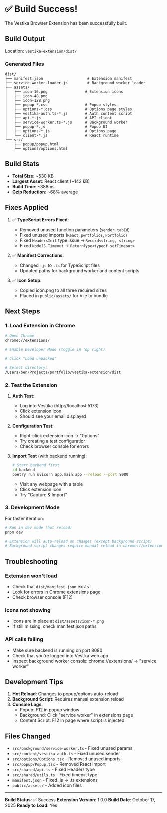 # ✅ Build Success!

The Vestika Browser Extension has been successfully built.

## Build Output

Location: `vestika-extension/dist/`

### Generated Files

```
dist/
├── manifest.json                    # Extension manifest
├── service-worker-loader.js         # Background worker loader
├── assets/
│   ├── icon-16.png                 # Extension icons
│   ├── icon-48.png
│   ├── icon-128.png
│   ├── popup-*.css                 # Popup styles
│   ├── options-*.css               # Options page styles
│   ├── vestika-auth.ts-*.js        # Auth content script
│   ├── api-*.js                    # API client
│   ├── service-worker.ts-*.js      # Background worker
│   ├── popup-*.js                  # Popup UI
│   ├── options-*.js                # Options page
│   └── client-*.js                 # React runtime
└── src/
    ├── popup/popup.html
    └── options/options.html
```

## Build Stats

- **Total Size**: ~530 KB
- **Largest Asset**: React client (~142 KB)
- **Build Time**: ~388ms
- **Gzip Reduction**: ~68% average

## Fixes Applied

1. ✅ **TypeScript Errors Fixed**:
   - Removed unused function parameters (`sender`, `tabId`)
   - Fixed unused imports (`React`, `portfolios`, `Portfolio`)
   - Fixed `HeadersInit` type issue → `Record<string, string>`
   - Fixed `NodeJS.Timeout` → `ReturnType<typeof setTimeout>`

2. ✅ **Manifest Corrections**:
   - Changed `.js` to `.ts` for TypeScript files
   - Updated paths for background worker and content scripts

3. ✅ **Icon Setup**:
   - Copied icon.png to all three required sizes
   - Placed in `public/assets/` for Vite to bundle

## Next Steps

### 1. Load Extension in Chrome

```bash
# Open Chrome
chrome://extensions/

# Enable Developer Mode (toggle in top right)

# Click "Load unpacked"

# Select directory:
/Users/ben/Projects/portfolio/vestika-extension/dist
```

### 2. Test the Extension

1. **Auth Test**:
   - Log into Vestika (http://localhost:5173)
   - Click extension icon
   - Should see your email displayed

2. **Configuration Test**:
   - Right-click extension icon → "Options"
   - Try creating a test configuration
   - Check browser console for errors

3. **Import Test** (with backend running):
   ```bash
   # Start backend first
   cd backend
   poetry run uvicorn app.main:app --reload --port 8080
   ```
   - Visit any webpage with a table
   - Click extension icon
   - Try "Capture & Import"

### 3. Development Mode

For faster iteration:

```bash
# Run in dev mode (hot reload)
pnpm dev

# Extension will auto-reload on changes (except background script)
# Background script changes require manual reload in chrome://extensions/
```

## Troubleshooting

### Extension won't load
- Check that `dist/manifest.json` exists
- Look for errors in Chrome extensions page
- Check browser console (F12)

### Icons not showing
- Icons are in place at `dist/assets/icon-*.png`
- If still missing, check manifest.json paths

### API calls failing
- Make sure backend is running on port 8080
- Check that you're logged into Vestika web app
- Inspect background worker console: chrome://extensions/ → "service worker"

## Development Tips

1. **Hot Reload**: Changes to popup/options auto-reload
2. **Background Script**: Requires manual extension reload
3. **Console Logs**:
   - Popup: F12 in popup window
   - Background: Click "service worker" in extensions page
   - Content Script: F12 in page where script is injected

## Files Changed

- `src/background/service-worker.ts` - Fixed unused params
- `src/content/vestika-auth.ts` - Fixed unused sender
- `src/options/Options.tsx` - Removed unused imports
- `src/popup/Popup.tsx` - Removed React import
- `src/shared/api.ts` - Fixed Headers type
- `src/shared/utils.ts` - Fixed timeout type
- `manifest.json` - Fixed .js → .ts extensions
- `public/assets/` - Added icon files

---

**Build Status**: ✅ Success
**Extension Version**: 1.0.0
**Build Date**: October 17, 2025
**Ready to Load**: Yes
